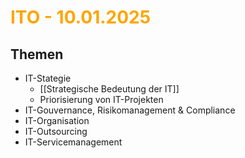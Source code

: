 # <font color = "orange">ITO - 10.01.2025</font>
## Themen
- IT-Stategie
	- [[Strategische Bedeutung der IT]]
	- Priorisierung von IT-Projekten
- IT-Gouvernance, Risikomanagement & Compliance
- IT-Organisation
- IT-Outsourcing
- IT-Servicemanagement
